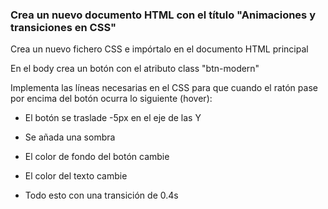 ### Crea un nuevo documento HTML con el título "Animaciones y transiciones en CSS"

Crea un nuevo fichero CSS e impórtalo en el documento HTML principal

En el body crea un botón con el atributo class "btn-modern"

Implementa las líneas necesarias en el CSS para que cuando el ratón pase por encima del botón ocurra lo siguiente (hover):

- El botón se traslade -5px en el eje de las Y

- Se añada una sombra

- El color de fondo del botón cambie

- El color del texto cambie

- Todo esto con una transición de 0.4s